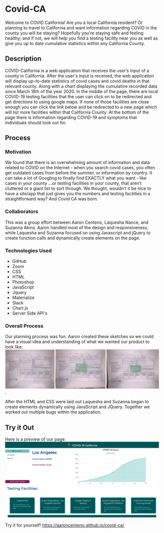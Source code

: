 # Covid-CA

Welcome to COVID California! Are you a local California resident? Or planning to travel to California and want information regarding COVID in the county you will be staying? Hopefully you're staying safe and feeling healthy; and if not, we will help you find a testing facility near you as well as give you up to date cumulative statistics within any California County.

## Description 

COVID-California is a web application that receives the user’s input of a county in California. After the user's input is received, the web application will display up-to-date statistics of covid cases and covid deaths in that relevant county. Along with a chart displaying the cumulative recorded data since March 18th of the year 2020. In the middle of the page, there are local COVID-19 testing facilities that the user can click on to be redirected and get directions to using google maps. If none of those facilities are close enough you can click the link below and be redirected to a new page which will list more facilities within that California County. At the bottom of the page there is information regarding COVID-19 and symptoms that individuals should look out for. 

## Process

### Motivation 

We found that there is an overwhelming amount of information and data related to COVID on the Internet - when you search covid cases, you often get outdated cases from before the summer, or information by country. It can take a lot of Googling to finally find EXACTLY what you want - like cases in your county ...or testing facilities in your county, that aren’t cluttered or a giant list to sort through.  We thought, wouldn’t it be nice to have a site/app that just gives you the numbers and testing facilities in a straightforward way?  And Covid CA was born.

### Collaborators 
This was a group effort between Aaron Centeno, Laquesha Nance, and Suzanna Akins.  Aaron handled most of the design and responsiveness, while Laquesha and Suzanna focused on using Javascript and jQuery to create function calls and dynamically create elements on the page.

### Technologies Used 
* GitHub
* Zoom
* CSS
* HTML
* Photoshop
* JavaScript
* Jquery
* Materialize
* Slack
* Chart.js
* Server Side API's


### Overall Process

Our planning process was fun.  Aaron created these sketches so we could have a visual idea and understanding of what we wanted our product to look like: ![Image of Plan Sketches](./assets/images/sketches.png).

After the HTML and CSS were laid out Laquesha and Suzanna began to create elements dynamically using JavaScript and JQuery. Together we worked out multiple bugs within the application.


## Try it Out

Here is a preview of our page: ![picture of the page](./assets/images/covid.png)

Try it for yourself! https://aaroncenteno.github.io/covid-ca/
